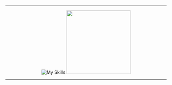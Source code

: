   ---

<div align="center">
    
  ![My Skills](https://skillicons.dev/icons?i=html,css,tailwind,js,golang,react,solidity,vite,ts,next,expressjs,bun,nodejs,postgresql,vue,mongodb,aws,firebase,md,git,github,vscode,jest,styledcomponents,postman,stackoverflow&perline=9)
  <img src = "https://github-readme-stats.vercel.app/api/top-langs/?username=0xkieranwilliams&layout=donut&theme=dark&hide_border=true" height = 200>

</div>

  ---
